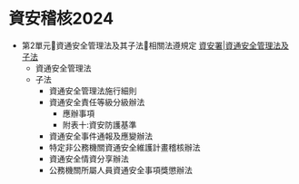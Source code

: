 # 資安稽核2024

- 第2單元資通安全管理法及其子法相關法遵規定 [資安署|資通安全管理法及子法](https://moda.gov.tw/ACS/laws/regulations/624)
  - 資通安全管理法
  - 子法
    - 資通安全管理法施行細則
    - 資通安全責任等級分級辦法
      - 應辦事項
      - 附表十:資安防護基準 
    - 資通安全事件通報及應變辦法
    - 特定非公務機關資通安全維護計畫稽核辦法
    - 資通安全情資分享辦法
    - 公務機關所屬人員資通安全事項獎懲辦法




